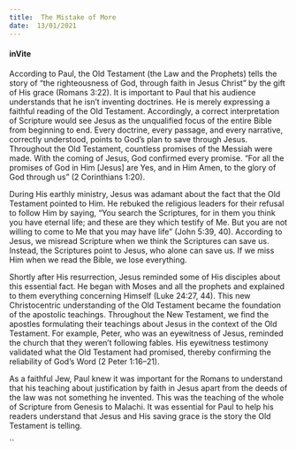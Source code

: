 ```yaml
---
title:  The Mistake of More
date:  13/01/2021
---
```


#### inVite

According to Paul, the Old Testament (the Law and the Prophets) tells the story of “the righteousness of God, through faith in Jesus Christ” by the gift of His grace (Romans 3:22). It is important to Paul that his audience understands that he isn’t inventing doctrines. He is merely expressing a faithful reading of the Old Testament. Accordingly, a correct interpretation of Scripture would see Jesus as the unqualified focus of the entire Bible from beginning to end. Every doctrine, every passage, and every narrative, correctly understood, points to God’s plan to save through Jesus. Throughout the Old Testament, countless promises of the Messiah were made. With the coming of Jesus, God confirmed every promise. “For all the promises of God in Him [Jesus] are Yes, and in Him Amen, to the glory of God through us” (2 Corinthians 1:20).

During His earthly ministry, Jesus was adamant about the fact that the Old Testament pointed to Him. He rebuked the religious leaders for their refusal to follow Him by saying, “You search the Scriptures, for in them you think you have eternal life; and these are they which testify of Me. But you are not willing to come to Me that you may have life” (John 5:39, 40). According to Jesus, we misread Scripture when we think the Scriptures can save us. Instead, the Scriptures point to Jesus, who alone can save us. If we miss Him when we read the Bible, we lose everything.

Shortly after His resurrection, Jesus reminded some of His disciples about this essential fact. He began with Moses and all the prophets and explained to them everything concerning Himself (Luke 24:27, 44). This new Christocentric understanding of the Old Testament became the foundation of the apostolic teachings. Throughout the New Testament, we find the apostles formulating their teachings about Jesus in the context of the Old Testament. For example, Peter, who was an eyewitness of Jesus, reminded the church that they weren’t following fables. His eyewitness testimony validated what the Old Testament had promised, thereby confirming the reliability of God’s Word (2 Peter 1:16–21).

As a faithful Jew, Paul knew it was important for the Romans to understand that his teaching about justification by faith in Jesus apart from the deeds of the law was not something he invented. This was the teaching of the whole of Scripture from Genesis to Malachi. It was essential for Paul to help his readers understand that Jesus and His saving grace is the story the Old Testament is telling.

``